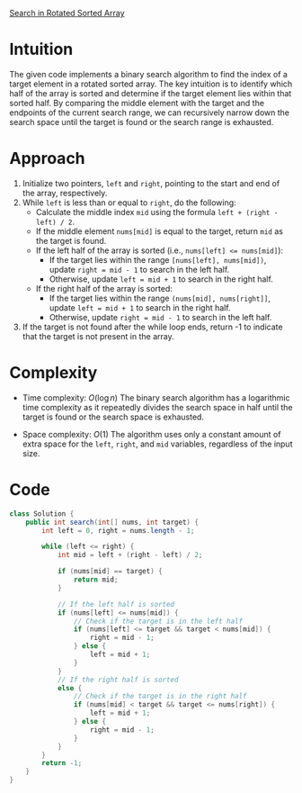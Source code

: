 [Search in Rotated Sorted Array](https://leetcode.com/problems/search-in-rotated-sorted-array/description/)

# Intuition
The given code implements a binary search algorithm to find the index of a target element in a rotated sorted array. The key intuition is to identify which half of the array is sorted and determine if the target element lies within that sorted half. By comparing the middle element with the target and the endpoints of the current search range, we can recursively narrow down the search space until the target is found or the search range is exhausted.

# Approach
1. Initialize two pointers, `left` and `right`, pointing to the start and end of the array, respectively.
2. While `left` is less than or equal to `right`, do the following:
   - Calculate the middle index `mid` using the formula `left + (right - left) / 2`.
   - If the middle element `nums[mid]` is equal to the target, return `mid` as the target is found.
   - If the left half of the array is sorted (i.e., `nums[left] <= nums[mid]`):
     - If the target lies within the range `[nums[left], nums[mid])`, update `right = mid - 1` to search in the left half.
     - Otherwise, update `left = mid + 1` to search in the right half.
   - If the right half of the array is sorted:
     - If the target lies within the range `(nums[mid], nums[right]]`, update `left = mid + 1` to search in the right half.
     - Otherwise, update `right = mid - 1` to search in the left half.
3. If the target is not found after the while loop ends, return -1 to indicate that the target is not present in the array.

# Complexity
- Time complexity: $O(\log n)$
The binary search algorithm has a logarithmic time complexity as it repeatedly divides the search space in half until the target is found or the search space is exhausted.

* Space complexity: $O(1)$
The algorithm uses only a constant amount of extra space for the `left`, `right`, and `mid` variables, regardless of the input size.

# Code
```java
class Solution {
    public int search(int[] nums, int target) {
        int left = 0, right = nums.length - 1;

        while (left <= right) {
            int mid = left + (right - left) / 2;

            if (nums[mid] == target) {
                return mid;
            }

            // If the left half is sorted
            if (nums[left] <= nums[mid]) {
                // Check if the target is in the left half
                if (nums[left] <= target && target < nums[mid]) {
                    right = mid - 1;
                } else {
                    left = mid + 1;
                }
            }
            // If the right half is sorted
            else {
                // Check if the target is in the right half
                if (nums[mid] < target && target <= nums[right]) {
                    left = mid + 1;
                } else {
                    right = mid - 1;
                }
            }
        }
        return -1;
    }
}
```